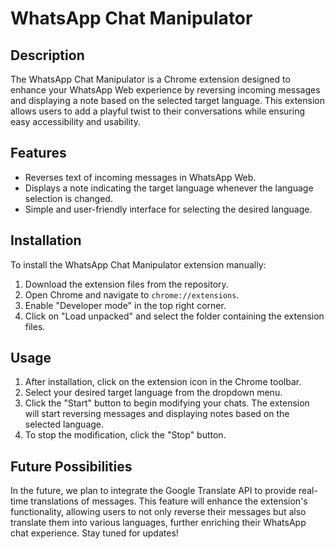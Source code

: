 # WhatsApp Chat Manipulator

## Description

The WhatsApp Chat Manipulator is a Chrome extension designed to enhance your WhatsApp Web experience by reversing incoming messages and displaying a note based on the selected target language. This extension allows users to add a playful twist to their conversations while ensuring easy accessibility and usability.

## Features

- Reverses text of incoming messages in WhatsApp Web.
- Displays a note indicating the target language whenever the language selection is changed.
- Simple and user-friendly interface for selecting the desired language.

## Installation

To install the WhatsApp Chat Manipulator extension manually:

1. Download the extension files from the repository.
2. Open Chrome and navigate to `chrome://extensions`.
3. Enable "Developer mode" in the top right corner.
4. Click on "Load unpacked" and select the folder containing the extension files.

## Usage

1. After installation, click on the extension icon in the Chrome toolbar.
2. Select your desired target language from the dropdown menu.
3. Click the "Start" button to begin modifying your chats. The extension will start reversing messages and displaying notes based on the selected language.
4. To stop the modification, click the "Stop" button.

## Future Possibilities

In the future, we plan to integrate the Google Translate API to provide real-time translations of messages. This feature will enhance the extension's functionality, allowing users to not only reverse their messages but also translate them into various languages, further enriching their WhatsApp chat experience. Stay tuned for updates!
